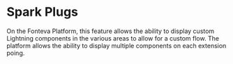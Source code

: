 # Spark Plugs

On the Fonteva Platform, this feature allows the ability to display custom Lightning components in the various
areas to allow for a custom flow. The platform allows the ability to display multiple components on each extension
poing.
